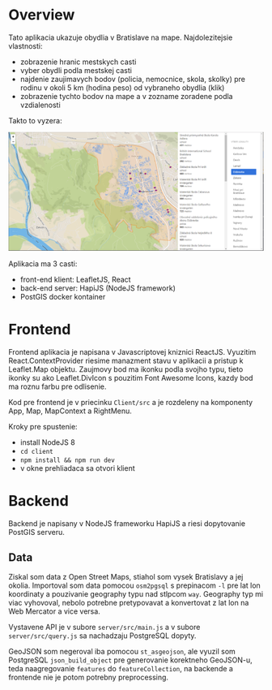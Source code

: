 # Overview

Tato aplikacia ukazuje obydlia v Bratislave na mape.
Najdolezitejsie vlastnosti:
- zobrazenie hranic mestskych casti
- vyber obydli podla mestskej casti
- najdenie zaujimavych bodov (policia, nemocnice, skola, skolky) pre rodinu v okoli 5 km (hodina peso) od vybraneho obydlia (klik)
- zobrazenie tychto bodov na mape a v zozname zoradene podla vzdialenosti 

Takto to vyzera:

![Screenshot](screenshot.png)

Aplikacia ma 3 casti:
- front-end klient: LeafletJS, React
- back-end server: HapiJS (NodeJS framework)
- PostGIS docker kontainer

# Frontend

Frontend aplikacia je napisana v Javascriptovej kniznici ReactJS. 
Vyuzitim React.ContextProvider riesime manazment stavu v aplikacii a pristup k Leaflet.Map objektu.
Zaujmovy bod ma ikonku podla svojho typu, tieto ikonky su ako Leaflet.DivIcon s pouzitim Font Awesome Icons, kazdy bod ma roznu farbu pre odlisenie.

Kod pre frontend je v priecinku `Client/src` a je rozdeleny na komponenty App, Map, MapContext a RightMenu.

Kroky pre spustenie:
- install NodeJS 8
- `cd client`
- `npm install && npm run dev`
- v okne prehliadaca sa otvori klient 

# Backend

Backend je napisany v NodeJS frameworku HapiJS a riesi dopytovanie PostGIS serveru.

## Data

Ziskal som data z Open Street Maps, stiahol som vysek Bratislavy a jej okolia. Importoval som data pomocou `osm2pgsql` s prepinacom `-l` pre lat lon koordinaty a pouzivanie geography typu nad stlpcom `way`. Geography typ mi viac vyhovoval, nebolo potrebne pretypovavat a konvertovat z lat lon na Web Mercator a vice versa.

Vystavene API je v subore `server/src/main.js` a v subore `server/src/query.js` sa nachadzaju PostgreSQL dopyty.

GeoJSON som negeroval iba pomocou `st_asgeojson`, ale vyuzil som PostgreSQL `json_build_object` pre generovanie korektneho GeoJSON-u, teda naagregovanie `features` do `featureCollection`, na backende a frontende nie je potom potrebny preprocessing.
